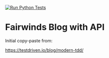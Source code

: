 [![Run Python Tests](https://github.com/bownie/fairwinds-blog/actions/workflows/test.yml/badge.svg)](https://github.com/bownie/fairwinds-blog/actions/workflows/test.yml)


# Fairwinds Blog with API

Initial copy-paste from:

https://testdriven.io/blog/modern-tdd/